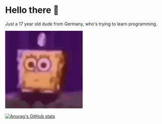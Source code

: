 # Hello there 👋

Just a 17 year old dude from Germany, who's trying to learn programming.

<p align="left">
  <img src="spongebob-twerk-spongebob.gif" width="250" title="hover text">
</p>

[![Anurag's GitHub stats](https://github-readme-stats.vercel.app/api?username=jvnazz)](https://github.com/jvnazz/github-readme-stats)
